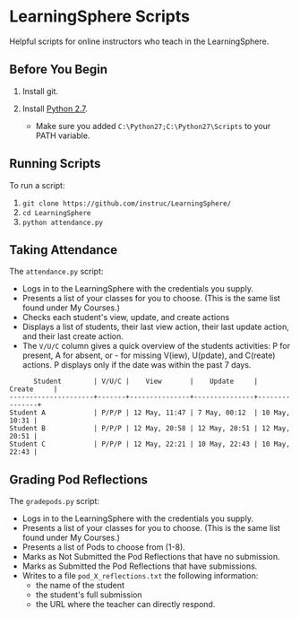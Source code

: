 # LearningSphere Scripts

Helpful scripts for online instructors who teach in the LearningSphere.

## Before You Begin

1. Install git.

2. Install [Python 2.7](https://www.python.org/downloads/).

	* Make sure you added `C:\Python27;C:\Python27\Scripts` to your PATH
	  variable.

## Running Scripts

To run a script:

1. `git clone https://github.com/instruc/LearningSphere/`
2. `cd LearningSphere`
3. `python attendance.py`

## Taking Attendance

The `attendance.py` script:

+ Logs in to the LearningSphere with the credentials you supply.
+ Presents a list of your classes for you to choose. (This is the same 
  list found under My Courses.)
+ Checks each student's view, update, and create actions
+ Displays a list of students, their last view action, their last update
  action, and their last create action.
+ The `V/U/C` column gives a quick overview of the students activities:
  P for present, A for absent, or - for missing V(iew), U(pdate), and 
  C(reate) actions. P displays only if the date was within the past 7 days.

```
      Student        | V/U/C |    View       |    Update     |    Create     |
---------------------+-------+---------------+---------------+---------------+
Student A            | P/P/P | 12 May, 11:47 | 7 May, 00:12  | 10 May, 10:31 |
Student B            | P/P/P | 12 May, 20:58 | 12 May, 20:51 | 12 May, 20:51 |
Student C            | P/P/P | 12 May, 22:21 | 10 May, 22:43 | 10 May, 22:43 |

```

## Grading Pod Reflections

The `gradepods.py` script:

+ Logs in to the LearningSphere with the credentials you supply.
+ Presents a list of your classes for you to choose. (This is the same 
  list found under My Courses.)
+ Presents a list of Pods to choose from (1-8).
+ Marks as Not Submitted the Pod Reflections that have no submission.
+ Marks as Submitted the Pod Reflections that have submissions.
+ Writes to a file `pod_X_reflections.txt` the following information:
	* the name of the student
	* the student's full submission
	* the URL where the teacher can directly respond. 
